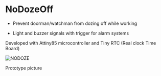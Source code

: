 # NoDozeOff

*  Prevent doorman/watchman from dozing off while working

*  Light and buzzer signals with trigger for alarm systems

Developed with Attiny85 microcontroller and Tiny RTC (Real clock Time Board)

![NODOZE](https://user-images.githubusercontent.com/15255853/100805622-b886e700-340d-11eb-91a5-2b0cdac1346d.png)

Prototype picture

